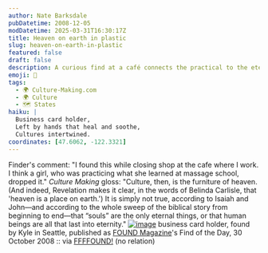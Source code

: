 ```yaml
---
author: Nate Barksdale
pubDatetime: 2008-12-05
modDatetime: 2025-03-31T16:30:17Z
title: Heaven on earth in plastic
slug: heaven-on-earth-in-plastic
featured: false
draft: false
description: A curious find at a café connects the practical to the eternal.
emoji: 👜
tags:
  - 🌍 Culture-Making.com
  - 🌍 Culture
  - 🗺️ States
haiku: |
  Business card holder,  
  Left by hands that heal and soothe,  
  Cultures intertwined.
coordinates: [47.6062, -122.3321]
---
```


Finder's comment: "I found this while closing shop at the cafe where I work. I think a girl, who was practicing what she learned at massage school, dropped it." _Culture Making_ gloss: "Culture, then, is the furniture of heaven. (And indeed, Revelation makes it clear, in the words of Belinda Carlisle, that 'heaven is a place on earth.') It is simply not true, according to Isaiah and John—and according to the whole sweep of the biblical story from beginning to end—that “souls” are the only eternal things, or that human beings are all that last into eternity." [![image](http://culture-making.com/media/whyarewehere.jpg)](http://foundmagazine.com/find/3625)
business card holder, found by Kyle in Seattle, published as [FOUND Magazine](http://web.archive.org/web/20111025112656/http://www.foundmagazine.com:80/find/3625)'s Find of the Day, 30 October 2008 :: via [FFFFOUND!](http://web.archive.org/web/20170509142703/http://ffffound.com/image/39977c178ab81f1d20485b0f88f571d7fef353b5) (no relation)
